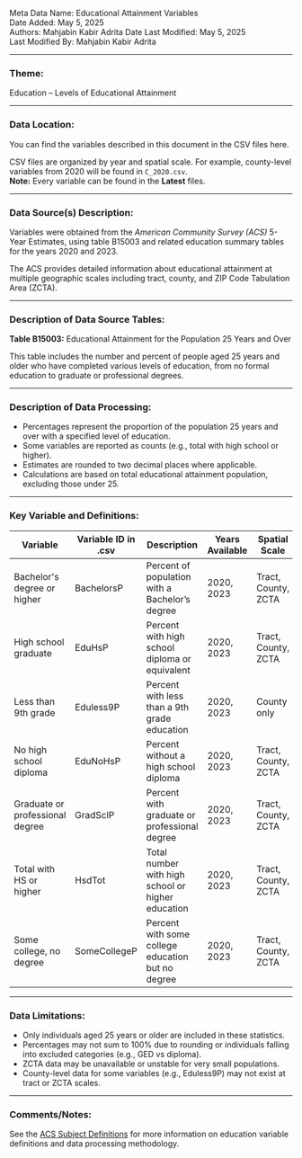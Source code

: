 Meta Data Name: Educational Attainment Variables  
Date Added: May 5, 2025  
Authors: Mahjabin Kabir Adrita 
Date Last Modified: May 5, 2025  
Last Modified By: Mahjabin Kabir Adrita

---

### Theme:  
Education – Levels of Educational Attainment

---

### Data Location:  
You can find the variables described in this document in the CSV files here.

CSV files are organized by year and spatial scale. For example, county-level variables from 2020 will be found in `C_2020.csv`.  
**Note:** Every variable can be found in the **Latest** files.

---

### Data Source(s) Description:  
Variables were obtained from the *American Community Survey (ACS)* 5-Year Estimates, using table B15003 and related education summary tables for the years 2020 and 2023.

The ACS provides detailed information about educational attainment at multiple geographic scales including tract, county, and ZIP Code Tabulation Area (ZCTA).

---

### Description of Data Source Tables:  
**Table B15003:** Educational Attainment for the Population 25 Years and Over

This table includes the number and percent of people aged 25 years and older who have completed various levels of education, from no formal education to graduate or professional degrees.

---

### Description of Data Processing:  
- Percentages represent the proportion of the population 25 years and over with a specified level of education.  
- Some variables are reported as counts (e.g., total with high school or higher).  
- Estimates are rounded to two decimal places where applicable.  
- Calculations are based on total educational attainment population, excluding those under 25.

---

### Key Variable and Definitions:

| Variable                           | Variable ID in .csv | Description                                                       | Years Available | Spatial Scale        |
|------------------------------------|---------------------|-------------------------------------------------------------------|------------------|-----------------------|
| Bachelor's degree or higher        | BachelorsP          | Percent of population with a Bachelor’s degree                    | 2020, 2023       | Tract, County, ZCTA   |
| High school graduate               | EduHsP              | Percent with high school diploma or equivalent                    | 2020, 2023       | Tract, County, ZCTA   |
| Less than 9th grade               | Eduless9P           | Percent with less than a 9th grade education                      | 2020, 2023       | County only           |
| No high school diploma             | EduNoHsP            | Percent without a high school diploma                            | 2020, 2023       | Tract, County, ZCTA   |
| Graduate or professional degree    | GradSclP            | Percent with graduate or professional degree                      | 2020, 2023       | Tract, County, ZCTA   |
| Total with HS or higher            | HsdTot              | Total number with high school or higher education                 | 2020, 2023       | Tract, County, ZCTA   |
| Some college, no degree            | SomeCollegeP        | Percent with some college education but no degree                 | 2020, 2023       | Tract, County, ZCTA   |

---

### Data Limitations:  
- Only individuals aged 25 years or older are included in these statistics.  
- Percentages may not sum to 100% due to rounding or individuals falling into excluded categories (e.g., GED vs diploma).  
- ZCTA data may be unavailable or unstable for very small populations.  
- County-level data for some variables (e.g., Eduless9P) may not exist at tract or ZCTA scales.

---

### Comments/Notes:  
See the [ACS Subject Definitions](https://www.census.gov/programs-surveys/acs/technical-documentation/code-lists.html) for more information on education variable definitions and data processing methodology.
